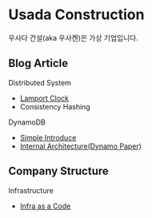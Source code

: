 # Usada Construction
우사다 건설(aka 우사켄)은 가상 기업입니다.

## Blog Article
Distributed System
- [Lamport Clock](./docs/distributedsystem/lamport-clock.md)
- Consistency Hashing

DynamoDB
- [Simple Introduce](./docs/dynamodb/README.md)
- [Internal Architecture(Dynamo Paper)](./docs/dynamodb/INTERNAL.md)

## Company Structure
Infrastructure
- [Infra as a Code](./company-infra/README.md)


